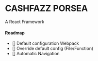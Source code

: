 # CASHFAZZ PORSEA

A React Framework

#### Roadmap

- [] Default configuration Webpack
- [] Override default config (File/Function)
- [] Automatic Navigation